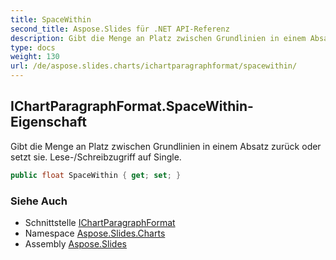 ```yaml
---
title: SpaceWithin
second_title: Aspose.Slides für .NET API-Referenz
description: Gibt die Menge an Platz zwischen Grundlinien in einem Absatz zurück oder setzt sie. Lese-/Schreibzugriff auf Single.
type: docs
weight: 130
url: /de/aspose.slides.charts/ichartparagraphformat/spacewithin/
---
```


## IChartParagraphFormat.SpaceWithin-Eigenschaft

Gibt die Menge an Platz zwischen Grundlinien in einem Absatz zurück oder setzt sie. Lese-/Schreibzugriff auf Single.

```csharp
public float SpaceWithin { get; set; }
```

### Siehe Auch

* Schnittstelle [IChartParagraphFormat](../../ichartparagraphformat)
* Namespace [Aspose.Slides.Charts](../../ichartparagraphformat)
* Assembly [Aspose.Slides](../../../)

<!-- DO NOT EDIT: generiert von xmldocmd für Aspose.Slides.dll -->